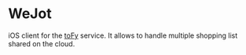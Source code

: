 WeJot
=====

iOS client for the [toFy](https://github.com/paoloburelli/toFy) service. It allows to handle multiple shopping list shared on the cloud.
